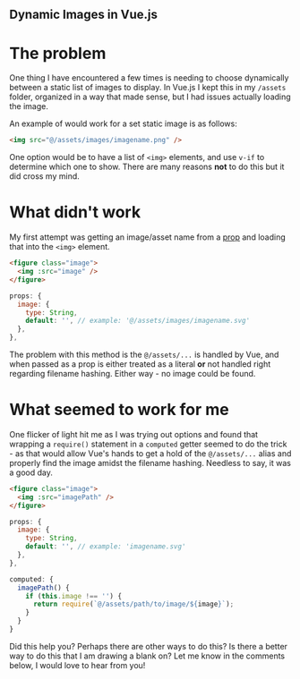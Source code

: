 ## Dynamic Images in Vue.js

# The problem
One thing I have encountered a few times is needing to choose dynamically between a static list of images to display. In Vue.js I kept this in my `/assets` folder, organized in a way that made sense, but I had issues actually loading the image.

An example of would work for a set static image is as follows:
```html
<img src="@/assets/images/imagename.png" />
```

One option would be to have a list of `<img>` elements, and use `v-if` to determine which one to show. There are many reasons **not** to do this but it did cross my mind.

# What didn't work
My first attempt was getting an image/asset name from a [prop](https://vuejs.org/v2/guide/components-props.html) and loading that into the `<img>` element. 
```html
<figure class="image">
  <img :src="image" />
</figure>
```
```js
props: {
  image: {
    type: String,
    default: '', // example: '@/assets/images/imagename.svg'
  },
},
```

The problem with this method is the `@/assets/...` is handled by Vue, and when passed as a prop is either treated as a literal **or** not handled right regarding filename hashing. Either way - no image could be found.


# What seemed to work for me
One flicker of light hit me as I was trying out options and found that wrapping a `require()` statement in a `computed` getter seemed to do the trick - as that would allow Vue's hands to get a hold of the `@/assets/...` alias and properly find the image amidst the filename hashing. Needless to say, it was a good day.

```html
<figure class="image">
  <img :src="imagePath" />
</figure>
```

```js
props: {
  image: {
    type: String,
    default: '', // example: 'imagename.svg'
  },
},

computed: {
  imagePath() {
    if (this.image !== '') {
      return require(`@/assets/path/to/image/${image}`);
    }
  }
}
```

Did this help you? Perhaps there are other ways to do this? Is there a better way to do this that I am drawing a blank on? Let me know in the comments below, I would love to hear from you!